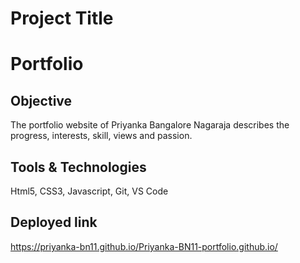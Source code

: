 # Project Title
# Portfolio

## Objective
The portfolio website of Priyanka Bangalore Nagaraja describes the progress, interests, skill, views and passion.

## Tools & Technologies
Html5, CSS3, Javascript, Git, VS Code

## Deployed link
https://priyanka-bn11.github.io/Priyanka-BN11-portfolio.github.io/